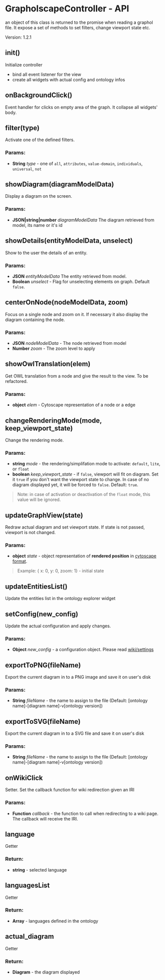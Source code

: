 

<!-- Start src/grapholscape-controller.js -->

# GrapholscapeController - API
an object of this class is returned to the promise when reading a graphol file.
It expose a set of methods to set filters, change viewport state etc.

Version: 1.2.1 <!-- don't touch, automatic version injection, see src/doc/doc.js -->

## init()

Initialize controller
 - bind all event listener for the view
 - create all widgets with actual config and ontology infos

## onBackgroundClick()

Event handler for clicks on empty area of the graph.
It collapse all widgets' body.

## filter(type)

Activate one of the defined filters.

### Params:

* **String** *type* - one of `all`, `attributes`, `value-domain`, `individuals`, `universal`, `not`

## showDiagram(diagramModelData)

Display a diagram on the screen.

### Params:

* **JSON|string|number** *diagramModelData* The diagram retrieved from model, its name or it's id

## showDetails(entityModelData, unselect)

Show to the user the details of an entity.

### Params:

* **JSON** *entityModelData* The entity retrieved from model.
* **Boolean** *unselect* - Flag for unselecting elements on graph. Default `false`.

## centerOnNode(nodeModelData, zoom)

Focus on a single node and zoom on it.
If necessary it also display the diagram containing the node.

### Params:

* **JSON** *nodeModelData* - The node retrieved from model
* **Number** *zoom* - The zoom level to apply

## showOwlTranslation(elem)

Get OWL translation from a node and give the result to the view.
To be refactored.

### Params:

* **object** *elem* - Cytoscape representation of a node or a edge

## changeRenderingMode(mode, keep_viewport_state)

Change the rendering mode.

### Params:

* **string** *mode* - the rendering/simplifation mode to activate: `default`, `lite`, or `float`
* **boolean** *keep_viewport_state* - if `false`, viewport will fit on diagram. Set it `true` if you don't want the viewport state to change.
In case of no diagram displayed yet, it will be forced to `false`.
Default: `true`.

> Note: in case of activation or deactivation of the `float` mode, this value will be ignored.

## updateGraphView(state)

Redraw actual diagram and set viewport state. If state is not passed, viewport is not changed.

### Params:

* **object** *state* - object representation of **rendered position** in [cytoscape format](https://js.cytoscape.org/#notation/position). 
> Example: { x: 0, y: 0, zoom: 1} - initial state

## updateEntitiesList()

Update the entities list in the ontology explorer widget

## setConfig(new_config)

Update the actual configuration and apply changes.

### Params:

* **Object** *new_config* - a configuration object. Please read [wiki/settings](https://github.com/obdasystems/grapholscape/wiki/Settings)

## exportToPNG(fileName)

Export the current diagram in to a PNG image and save it on user's disk

### Params:

* **String** *fileName* - the name to assign to the file (Default: [ontology name]-[diagram name]-v[ontology version])

## exportToSVG(fileName)

Export the current diagram in to a SVG file and save it on user's disk

### Params:

* **String** *fileName* - the name to assign to the file (Default: [ontology name]-[diagram name]-v[ontology version])

## onWikiClick

Setter.
Set the callback function for wiki redirection given an IRI

### Params:

* **Function** *callback* - the function to call when redirecting to a wiki page. The callback will receive the IRI.

## language

Getter

### Return:

* **string** - selected language

## languagesList

Getter

### Return:

* **Array** - languages defined in the ontology

## actual_diagram

Getter

### Return:

* **Diagram** - the diagram displayed

<!-- End src/grapholscape-controller.js -->

